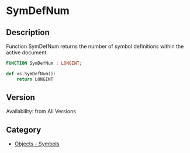 # SymDefNum

## Description
Function SymDefNum returns the number of symbol definitions within the active document.

```pascal
FUNCTION SymDefNum : LONGINT;
```

```python
def vs.SymDefNum():
    return LONGINT
```

## Version
Availability: from All Versions

## Category
* [Objects - Symbols](../Categories/Objects%20-%20Symbols.md)
